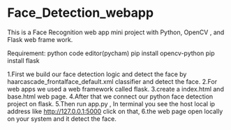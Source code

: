 # Face_Detection_webapp
This is a Face Recognition web app mini project  with Python, OpenCV , and Flask web frame work.

Requirement:
python 
code editor(pycham)
pip install opencv-python
pip install flask

1.First we build our face detection logic and detect the face by haarcascade_frontalface_default.xml classifier and detect the face.
2.For web apps we used a web framework called flask.
3.create a index.html and base.html web page.
4.After that we connect our python face detection project on flask.
5.Then run app.py  , In terminal you see the host local ip address like http://127.0.0.1:5000 click on that,
6.the web page open locally on your system and it detect the face.
